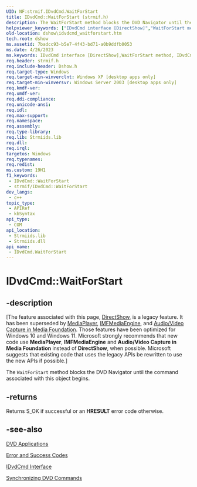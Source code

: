```yaml
---
UID: NF:strmif.IDvdCmd.WaitForStart
title: IDvdCmd::WaitForStart (strmif.h)
description: The WaitForStart method blocks the DVD Navigator until the command associated with this object begins.
helpviewer_keywords: ["IDvdCmd interface [DirectShow]","WaitForStart method","IDvdCmd.WaitForStart","IDvdCmd::WaitForStart","IDvdCmdWaitForStart","WaitForStart","WaitForStart method [DirectShow]","WaitForStart method [DirectShow]","IDvdCmd interface","dshow.idvdcmd_waitforstart","strmif/IDvdCmd::WaitForStart"]
old-location: dshow\idvdcmd_waitforstart.htm
tech.root: dshow
ms.assetid: 7badcc93-b5e7-4f43-bd71-a0b9ddfb0053
ms.date: 4/26/2023
ms.keywords: IDvdCmd interface [DirectShow],WaitForStart method, IDvdCmd.WaitForStart, IDvdCmd::WaitForStart, IDvdCmdWaitForStart, WaitForStart, WaitForStart method [DirectShow], WaitForStart method [DirectShow],IDvdCmd interface, dshow.idvdcmd_waitforstart, strmif/IDvdCmd::WaitForStart
req.header: strmif.h
req.include-header: Dshow.h
req.target-type: Windows
req.target-min-winverclnt: Windows XP [desktop apps only]
req.target-min-winversvr: Windows Server 2003 [desktop apps only]
req.kmdf-ver: 
req.umdf-ver: 
req.ddi-compliance: 
req.unicode-ansi: 
req.idl: 
req.max-support: 
req.namespace: 
req.assembly: 
req.type-library: 
req.lib: Strmiids.lib
req.dll: 
req.irql: 
targetos: Windows
req.typenames: 
req.redist: 
ms.custom: 19H1
f1_keywords:
 - IDvdCmd::WaitForStart
 - strmif/IDvdCmd::WaitForStart
dev_langs:
 - c++
topic_type:
 - APIRef
 - kbSyntax
api_type:
 - COM
api_location:
 - Strmiids.lib
 - Strmiids.dll
api_name:
 - IDvdCmd.WaitForStart
---
```


# IDvdCmd::WaitForStart


## -description

\[The feature associated with this page, [DirectShow](/windows/win32/directshow/directshow), is a legacy feature. It has been superseded by [MediaPlayer](/uwp/api/Windows.Media.Playback.MediaPlayer), [IMFMediaEngine](/windows/win32/api/mfmediaengine/nn-mfmediaengine-imfmediaengine), and [Audio/Video Capture in Media Foundation](windows/win32/medfound/audio-video-capture-in-media-foundation). Those features have been optimized for Windows 10 and Windows 11. Microsoft strongly recommends that new code use **MediaPlayer**, **IMFMediaEngine** and **Audio/Video Capture in Media Foundation** instead of **DirectShow**, when possible. Microsoft suggests that existing code that uses the legacy APIs be rewritten to use the new APIs if possible.\]

The <code>WaitForStart</code> method blocks the DVD Navigator until the command associated with this object begins.



## -returns

Returns S_OK if successful or an <b>HRESULT</b> error code otherwise.

## -see-also

<a href="/windows/desktop/DirectShow/dvd-applications">DVD Applications</a>



<a href="/windows/desktop/DirectShow/error-and-success-codes">Error and Success Codes</a>



<a href="/windows/desktop/api/strmif/nn-strmif-idvdcmd">IDvdCmd Interface</a>



<a href="/windows/desktop/DirectShow/synchronizing-dvd-commands">Synchronizing DVD Commands</a>
